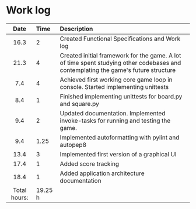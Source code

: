 # Work log

| Date | Time | Description |
| :----:|:-----| :-----|
| 16.3 | 2 | Created Functional Specifications and Work log |
| 21.3 | 4 | Created initial framework for the game. A lot of time spent studying other codebases and contemplating the game's future structure |
| 7.4 | 4 | Achieved first working core game loop in console. Started implementing unittests |
| 8.4 | 1 | Finished implementing unittests for board.py and square.py |
| 9.4 | 2 | Updated documentation. Implemented invoke-tasks for running and testing the game. |
| 9.4 | 1.25 | Implemented autoformatting with pylint and autopep8 |
| 13.4 | 3 | Implemented first version of a graphical UI |
| 17.4 | 1 | Added score tracking |
| 18.4 | 1 | Added application architecture documentation |
| Total hours: | 19.25 h |
